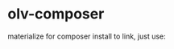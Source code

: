 # olv-composer
materialize for composer install
to link, just use:
## <link rel="stylesheet" href="vendor/olv/materialize/materialize/css/materialize.min.css">
## <script> src="vendor/olv/materialize/materialize/js/materialize.min.js" </script>
